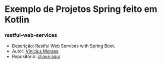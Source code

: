 # Exemplo de Projetos Spring feito em Kotlin

### restful-web-services

* Descrição: Restful Web Services with Spring Boot.
* Autor: [Vinícius Moraes](https://github.com/vinigmoraes)
* Repositório: [clique aqui](https://github.com/vinigmoraes/restful-web-services)
